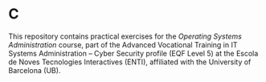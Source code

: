 # C

This repository contains practical exercises for the *Operating Systems Administration* course, part of the Advanced Vocational Training in IT Systems Administration – Cyber Security profile (EQF Level 5) at the Escola de Noves Tecnologies Interactives (ENTI), affiliated with the University of Barcelona (UB).

